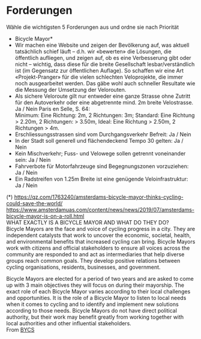 # Forderungen

Wähle die wichtigsten 5 Forderungen aus und ordne sie nach Priorität

- Bicycle Mayor*
- Wir machen eine Website und zeigen der Bevölkerung auf, was aktuell tatsächlich schief läuft – d.h. wir «bewerten» die Lösungen, die öffentlich aufliegen, und zeigen auf, ob es eine Verbesserung gibt oder nicht – wichtig, dass diese für die breite Gesellschaft lesbar/verständlich ist (im Gegensatz zur öffentlichen Auflage). So schaffen wir eine Art «Projekt-Pranger» für die vielen schlechten Veloprojekte, die immer noch ausgearbeitet werden. Das gäbe wohl auch schneller Resultate wie die Messung der Umsetzung der Velorouten.
- Als sichere Veloroute gilt nur entweder eine ganze Strasse ohne Zutritt für den Autoverkehr oder eine abgetrennte mind. 2m breite Velostrasse. Ja / Nein
  Paris en Selle, S. 64:        
  Minimum: Eine Richtung: 2m, 2 Richtungen: 3m; Standard: Eine Richtung > 2.20m, 2 Richtungen: > 3.50m, Ideal: Eine Richtung > 2.50m, 2 Richtungen > 4m.   
- Erschliessungsstrassen sind vom Durchgangsverkehr Befreit: Ja / Nein 
- In der Stadt soll generell und flächendeckend Tempo 30 gelten: Ja / Nein 
- Kein Mischverkehr; Fuss- und Velowege sollen getrennt voneinander sein: Ja / Nein
- Fahrverbote für Motorfahrzeuge sind Begegnungszonen vorzuziehen: Ja / Nein
- Ein Radstreifen von 1.25m Breite ist eine genügende Veloinfrastruktur: Ja / Nein 

 

(*) https://qz.com/1763240/amsterdams-bicycle-mayor-thinks-cycling-could-save-the-world/             
https://www.amsterdamuas.com/content/news/news/2019/07/amsterdams-bicycle-mayor-is-on-a-roll.html               
WHAT EXACTLY IS A BICYCLE MAYOR AND WHAT DO THEY DO?              
Bicycle Mayors are the face and voice of cycling progress in a city. They are independent catalysts that work to uncover the economic, societal, health, and environmental benefits that increased cycling can bring. Bicycle Mayors work with citizens and official stakeholders to ensure all voices across the community are responded to and act as intermediaries that help diverse groups reach common goals. They develop positive relations between cycling organisations, residents, businesses, and government.

Bicycle Mayors are elected for a period of two years and are asked to come up with 3 main objectives they will focus on during their mayorship. The exact role of each Bicycle Mayor varies according to their local challenges and opportunities. It is the role of a Bicycle Mayor to listen to local needs when it comes to cycling and to identify and implement new solutions according to those needs. Bicycle Mayors do not have direct political authority, but their work may benefit greatly from working together with local authorities and other influential stakeholders.                  
From [BYCS](https://bycs.org/bicycle-mayor-faq/#:~:text=Bicycle%20Mayors%20are%20the%20face,that%20increased%20cycling%20can%20bring.&text=They%20develop%20positive%20relations%20between,residents%2C%20businesses%2C%20and%20government.)            

